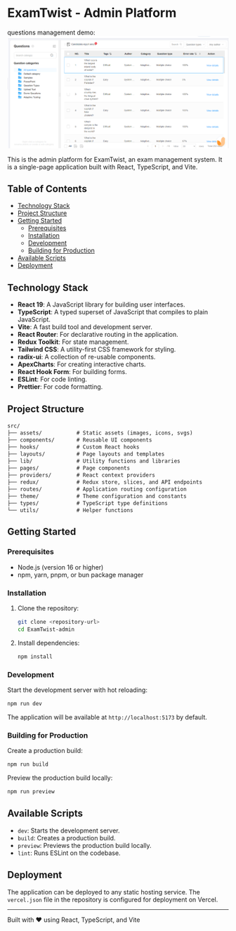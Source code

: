 # ExamTwist - Admin Platform

questions management demo: ![alt text](image.png)

This is the admin platform for ExamTwist, an exam management system. It is a single-page application built with React, TypeScript, and Vite.

## Table of Contents

- [Technology Stack](#technology-stack)
- [Project Structure](#project-structure)
- [Getting Started](#getting-started)
  - [Prerequisites](#prerequisites)
  - [Installation](#installation)
  - [Development](#development)
  - [Building for Production](#building-for-production)
- [Available Scripts](#available-scripts)
- [Deployment](#deployment)

## Technology Stack

- **React 19**: A JavaScript library for building user interfaces.
- **TypeScript**: A typed superset of JavaScript that compiles to plain JavaScript.
- **Vite**: A fast build tool and development server.
- **React Router**: For declarative routing in the application.
- **Redux Toolkit**: For state management.
- **Tailwind CSS**: A utility-first CSS framework for styling.
- **radix-ui**: A collection of re-usable components.
- **ApexCharts**: For creating interactive charts.
- **React Hook Form**: For building forms.
- **ESLint**: For code linting.
- **Prettier**: For code formatting.

## Project Structure

```
src/
├── assets/           # Static assets (images, icons, svgs)
├── components/       # Reusable UI components
├── hooks/            # Custom React hooks
├── layouts/          # Page layouts and templates
├── lib/              # Utility functions and libraries
├── pages/            # Page components
├── providers/        # React context providers
├── redux/            # Redux store, slices, and API endpoints
├── routes/           # Application routing configuration
├── theme/            # Theme configuration and constants
├── types/            # TypeScript type definitions
└── utils/            # Helper functions
```

## Getting Started

### Prerequisites

- Node.js (version 16 or higher)
- npm, yarn, pnpm, or bun package manager

### Installation

1. Clone the repository:

   ```bash
   git clone <repository-url>
   cd ExamTwist-admin
   ```

2. Install dependencies:
   ```bash
   npm install
   ```

### Development

Start the development server with hot reloading:

```bash
npm run dev
```

The application will be available at `http://localhost:5173` by default.

### Building for Production

Create a production build:

```bash
npm run build
```

Preview the production build locally:

```bash
npm run preview
```

## Available Scripts

- `dev`: Starts the development server.
- `build`: Creates a production build.
- `preview`: Previews the production build locally.
- `lint`: Runs ESLint on the codebase.

## Deployment

The application can be deployed to any static hosting service. The `vercel.json` file in the repository is configured for deployment on Vercel.

---

Built with ❤️ using React, TypeScript, and Vite

